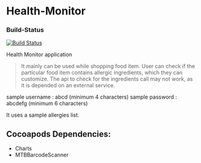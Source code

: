 Health-Monitor
==============

### Build-Status
[![Build Status](https://travis-ci.org/aamer-m/Health-Monitor.svg?branch=master)](https://travis-ci.org/aamer-m/Health-Monitor.svg?branch=master)

Health Monitor application

> It mainly can be used while shopping food item. User can check if the particular food item contains 
> allergic ingredients, which they can customize. The api to check for the ingredients call may 
> not work, as it is depended on an external service.

sample username : abcd (minimum 4 characters)
sample password : abcdefg (minimum 6 characters)

It uses a sample allergies list.

Cocoapods Dependencies:
-----------------------
* Charts
* MTBBarcodeScanner
